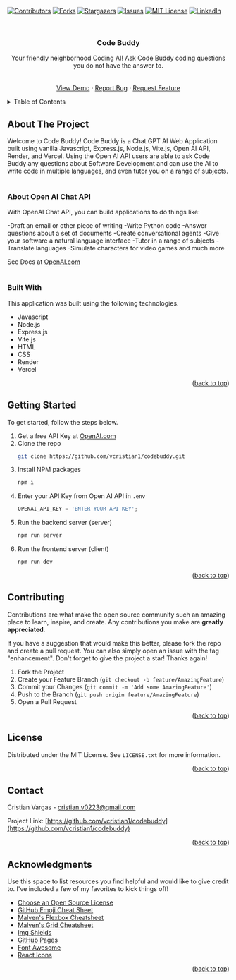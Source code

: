 <!-- Improved compatibility of back to top link: See: https://github.com/othneildrew/Best-README-Template/pull/73 -->
<a name="readme-top"></a>
<!--
*** Thanks for checking out the Best-README-Template. If you have a suggestion
*** that would make this better, please fork the repo and create a pull request
*** or simply open an issue with the tag "enhancement".
*** Don't forget to give the project a star!
*** Thanks again! Now go create something AMAZING! :D
-->



<!-- PROJECT SHIELDS -->
<!--
*** I'm using markdown "reference style" links for readability.
*** Reference links are enclosed in brackets [ ] instead of parentheses ( ).
*** See the bottom of this document for the declaration of the reference variables
*** for contributors-url, forks-url, etc. This is an optional, concise syntax you may use.
*** https://www.markdownguide.org/basic-syntax/#reference-style-links
-->
[![Contributors][contributors-shield]][contributors-url]
[![Forks][forks-shield]][forks-url]
[![Stargazers][stars-shield]][stars-url]
[![Issues][issues-shield]][issues-url]
[![MIT License][license-shield]][license-url]
[![LinkedIn][linkedin-shield]][linkedin-url]



<!-- PROJECT LOGO -->
<br />
<div align="center">
  <a href="https://github.com/vcristian1/codebuddy">
  </a>

  <h3 align="center">Code Buddy</h3>

  <p align="center">
    Your friendly neighborhood Coding AI! Ask Code Buddy coding questions you do not have the answer to. 
    <br />
    <br />
    <br />
    <a href="https://codebuddy-one.vercel.app/">View Demo</a>
    ·
    <a href="https://github.com/vcristian1/codebuddy/issues">Report Bug</a>
    ·
    <a href="https://github.com/vcristian1/codebuddy/issues">Request Feature</a>
  </p>
</div>



<!-- TABLE OF CONTENTS -->
<details>
  <summary>Table of Contents</summary>
  <ol>
    <li>
      <a href="#about-the-project">About The Project</a>
      <ul>
        <li><a href="#built-with">Built With</a></li>
      </ul>
    </li>
    <li>
      <a href="#getting-started">Getting Started</a>
    </li>
    <li><a href="#contributing">Contributing</a></li>
    <li><a href="#license">License</a></li>
    <li><a href="#contact">Contact</a></li>
    <li><a href="#acknowledgments">Acknowledgments</a></li>
  </ol>
</details>


<!-- ABOUT THE PROJECT -->
## About The Project
<div class="text-center">
</div>

Welcome to Code Buddy! Code Buddy is a Chat GPT AI Web Application built using vanilla Javascript, Express.js, Node.js, Vite.js, Open AI API, Render, and Vercel. Using the Open AI API users are able to ask Code Buddy any questions about Software Development and can use the AI to write code in multiple languages, and even tutor you on a range of subjects.
<br>
<br>

### About Open AI Chat API
With OpenAI Chat API, you can build applications to do things like:

-Draft an email or other piece of writing
-Write Python code
-Answer questions about a set of documents
-Create conversational agents
-Give your software a natural language interface
-Tutor in a range of subjects
-Translate languages
-Simulate characters for video games and much more

See Docs at [OpenAI.com](https://platform.openai.com/docs/introduction)
<br>
<br>

### Built With

This application was built using the following technologies.

* Javascript
* Node.js
* Express.js
* Vite.js
* HTML
* CSS
* Render
* Vercel

<p align="right">(<a href="#readme-top">back to top</a>)</p>



<!-- GETTING STARTED -->
## Getting Started

To get started, follow the steps below.

1. Get a free API Key at [OpenAI.com](https://platform.openai.com/docs/introduction)
2. Clone the repo
   ```sh
   git clone https://github.com/vcristian1/codebuddy.git
   ```
3. Install NPM packages
   ```sh
   npm i
   ```
4. Enter your API Key from Open AI API in `.env`
   ```js
   OPENAI_API_KEY = 'ENTER YOUR API KEY';
   ```
5. Run the backend server (server) 
   ```sh
   npm run server
   ```
6. Run the frontend server (client)
    ```sh
   npm run dev
   ```

<p align="right">(<a href="#readme-top">back to top</a>)</p>

<!-- CONTRIBUTING -->
## Contributing

Contributions are what make the open source community such an amazing place to learn, inspire, and create. Any contributions you make are **greatly appreciated**.

If you have a suggestion that would make this better, please fork the repo and create a pull request. You can also simply open an issue with the tag "enhancement".
Don't forget to give the project a star! Thanks again!

1. Fork the Project
2. Create your Feature Branch (`git checkout -b feature/AmazingFeature`)
3. Commit your Changes (`git commit -m 'Add some AmazingFeature'`)
4. Push to the Branch (`git push origin feature/AmazingFeature`)
5. Open a Pull Request

<p align="right">(<a href="#readme-top">back to top</a>)</p>



<!-- LICENSE -->
## License

Distributed under the MIT License. See `LICENSE.txt` for more information.

<p align="right">(<a href="#readme-top">back to top</a>)</p>



<!-- CONTACT -->
## Contact

Cristian Vargas - cristian.v0223@gmail.com

Project Link: [https://github.com/vcristian1/codebuddy](https://github.com/vcristian1/codebuddy)

<p align="right">(<a href="#readme-top">back to top</a>)</p>



<!-- ACKNOWLEDGMENTS -->
## Acknowledgments

Use this space to list resources you find helpful and would like to give credit to. I've included a few of my favorites to kick things off!

* [Choose an Open Source License](https://choosealicense.com)
* [GitHub Emoji Cheat Sheet](https://www.webpagefx.com/tools/emoji-cheat-sheet)
* [Malven's Flexbox Cheatsheet](https://flexbox.malven.co/)
* [Malven's Grid Cheatsheet](https://grid.malven.co/)
* [Img Shields](https://shields.io)
* [GitHub Pages](https://pages.github.com)
* [Font Awesome](https://fontawesome.com)
* [React Icons](https://react-icons.github.io/react-icons/search)

<p align="right">(<a href="#readme-top">back to top</a>)</p>



<!-- MARKDOWN LINKS & IMAGES -->
<!-- https://www.markdownguide.org/basic-syntax/#reference-style-links -->
[contributors-shield]: https://img.shields.io/github/contributors/vcristian1/codebuddy?style=for-the-badge
[contributors-url]: https://github.com/vcristian1/codebuddy/graphs/contributors
[forks-shield]: https://img.shields.io/github/forks/vcristian1/codebuddy?style=for-the-badge
[forks-url]: https://github.com/vcristian1/codebuddy/network/members
[stars-shield]: https://img.shields.io/github/stars/vcristian1/codebuddy?style=for-the-badge
[stars-url]: https://github.com/vcristian1/codebuddy/stargazers
[issues-shield]: https://img.shields.io/github/issues/vcristian1/codebuddy?style=for-the-badge
[issues-url]: https://github.com/vcristian1/codebuddy/issues
[license-shield]: https://img.shields.io/github/license/vcristian1/codebuddy?style=for-the-badge
[license-url]: https://github.com/vcristian1/codebuddy/blob/master/LICENSE.txt
[linkedin-shield]: https://img.shields.io/badge/-LinkedIn-black.svg?style=for-the-badge&logo=linkedin&colorB=555
[linkedin-url]: https://www.linkedin.com/in/cristian-vargas-13686a1a3/
[product-screenshot]: images/screenshot.png
[Next.js]: https://img.shields.io/badge/next.js-000000?style=for-the-badge&logo=nextdotjs&logoColor=white
[Next-url]: https://nextjs.org/
[React.js]: https://img.shields.io/badge/React-20232A?style=for-the-badge&logo=react&logoColor=61DAFB
[React-url]: https://reactjs.org/
[Vue.js]: https://img.shields.io/badge/Vue.js-35495E?style=for-the-badge&logo=vuedotjs&logoColor=4FC08D
[Vue-url]: https://vuejs.org/
[Angular.io]: https://img.shields.io/badge/Angular-DD0031?style=for-the-badge&logo=angular&logoColor=white
[Angular-url]: https://angular.io/
[Svelte.dev]: https://img.shields.io/badge/Svelte-4A4A55?style=for-the-badge&logo=svelte&logoColor=FF3E00
[Svelte-url]: https://svelte.dev/
[Laravel.com]: https://img.shields.io/badge/Laravel-FF2D20?style=for-the-badge&logo=laravel&logoColor=white
[Laravel-url]: https://laravel.com
[Bootstrap.com]: https://img.shields.io/badge/Bootstrap-563D7C?style=for-the-badge&logo=bootstrap&logoColor=white
[Bootstrap-url]: https://getbootstrap.com
[JQuery.com]: https://img.shields.io/badge/jQuery-0769AD?style=for-the-badge&logo=jquery&logoColor=white
[JQuery-url]: https://jquery.com 
[Vercel]: https://img.shields.io/badge/Vercel-000000?style=for-the-badge&logo=vercel&logoColor=white
[Vercel-url]: https://vercel.com/
[Typescript]: https://img.shields.io/badge/Typescript-20232A?style=for-the-badge&logo=typescript&logoColor=61DAFB
[Typescript-url]: https://www.typescriptlang.org/